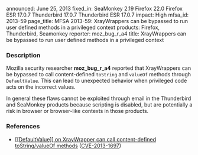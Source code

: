 announced: June 25, 2013
fixed_in: SeaMonkey 2.19
          Firefox 22.0
          Firefox ESR 17.0.7
          Thunderbird 17.0.7
          Thunderbird ESR 17.0.7
impact: High
mfsa_id: 2013-59
page_title: MFSA 2013-59: XrayWrappers can be bypassed to run user defined methods in a privileged context
products: Firefox, Thunderbird, Seamonkey
reporter: moz_bug_r_a4
title: XrayWrappers can be bypassed to run user defined methods in a privileged context

<h3>Description</h3>

<p>Mozilla security researcher <strong>moz_bug_r_a4</strong> reported that
XrayWrappers can be bypassed to call content-defined <code>toString</code> and <code>valueOf</code> methods through <code>DefaultValue</code>. This can lead to unexpected behavior when privileged code acts on the incorrect values.</p>

<p class="note">In general these flaws cannot be exploited through email in the
Thunderbird and SeaMonkey products because scripting is disabled, but are
potentially a risk in browser or browser-like contexts in those products.</p>

<h3>References</h3>

<ul>
  <li><a href="https://bugzilla.mozilla.org/show_bug.cgi?id=858101">
        [[DefaultValue]] on XrayWrapper can call content-defined
toString/valueOf methods</a> (<a href="http://cve.mitre.org/cgi-bin/cvename.cgi?name=CVE-2013-1697" class="ex-ref">CVE-2013-1697</a>)</li>
</ul>



